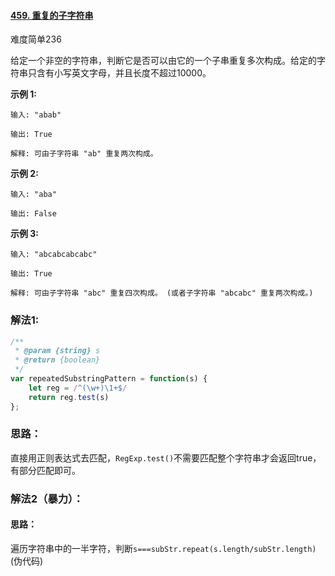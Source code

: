 #### [459. 重复的子字符串](https://leetcode-cn.com/problems/repeated-substring-pattern/)

难度简单236

给定一个非空的字符串，判断它是否可以由它的一个子串重复多次构成。给定的字符串只含有小写英文字母，并且长度不超过10000。

**示例 1:**

```
输入: "abab"

输出: True

解释: 可由子字符串 "ab" 重复两次构成。
```

**示例 2:**

```
输入: "aba"

输出: False
```

**示例 3:**

```
输入: "abcabcabcabc"

输出: True

解释: 可由子字符串 "abc" 重复四次构成。 (或者子字符串 "abcabc" 重复两次构成。)
```

### 解法1:

```js
/**
 * @param {string} s
 * @return {boolean}
 */
var repeatedSubstringPattern = function(s) {
    let reg = /^(\w+)\1+$/
    return reg.test(s)
};
```

### 思路：

直接用正则表达式去匹配，`RegExp.test()`不需要匹配整个字符串才会返回true，有部分匹配即可。

### 解法2（暴力）：



#### 思路：

遍历字符串中的一半字符，判断`s===subStr.repeat(s.length/subStr.length)`(伪代码)